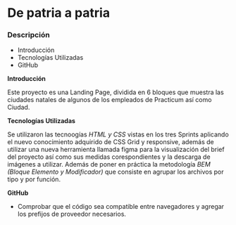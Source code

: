 # De patria a patria

### Descripción

- Introducción
- Tecnologías Utilizadas
- GitHub

**Introducción**

Este proyecto es una Landing Page, dividida en 6 bloques que muestra las ciudades natales de algunos de los empleados de Practicum así como Ciudad.

**Tecnologías Utilizadas**

Se utilizaron las tecnoogías _HTML y CSS_ vistas en los tres Sprints aplicando el nuevo conocimiento adquirido de CSS Grid y responsive, además de utilizar una nueva herramienta llamada figma para la visualización del brief del proyecto así como sus medidas corespondientes y la descarga de imágenes a utilizar. Además de poner en práctica la metodología _BEM (Bloque Elemento y Modificador)_ que consiste en agrupar los archivos por tipo y por función.

**GitHub**

- Comprobar que el código sea compatible entre navegadores y agregar los prefijos de proveedor necesarios.
